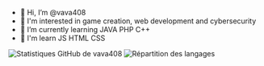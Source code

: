 - 👋 Hi, I’m @vava408
- 👀 I'm interested in game creation, web development and cybersecurity
- 🌱 I’m currently learning JAVA PHP C++
- 💞️ I'm learn JS HTML CSS

![Statistiques GitHub de vava408](https://github-readme-stats.vercel.app/api?username=vava408&show_icons=true&theme=radical)
![Répartition des langages](https://github-readme-stats.vercel.app/api/top-langs/?username=vava408&layout=compact&theme=radical)


<!---
vava408/vava408 is a ✨ special ✨ repository because its `README.md` (this file) appears on your GitHub profile.
You can click the Preview link to take a look at your changes.
--->
